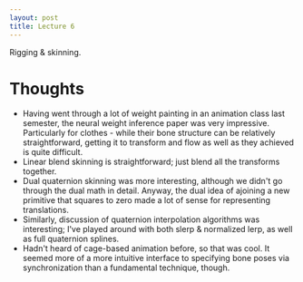 ```yaml
---
layout: post
title: Lecture 6
---
```


Rigging & skinning.

# Thoughts
- Having went through a lot of weight painting in an animation class last semester, the neural weight inference paper was very impressive. Particularly for clothes - while their bone structure can be relatively straightforward, getting it to transform and flow as well as they achieved is quite difficult. 
- Linear blend skinning is straightforward; just blend all the transforms together.
- Dual quaternion skinning was more interesting, although we didn't go through the dual math in detail. Anyway, the dual idea of ajoining a new primitive that squares to zero made a lot of sense for representing translations. 
- Similarly, discussion of quaternion interpolation algorithms was interesting; I've played around with both slerp & normalized lerp, as well as full quaternion splines. 
- Hadn't heard of cage-based animation before, so that was cool. It seemed more of a more intuitive interface to specifying bone poses via synchronization than a fundamental technique, though. 
